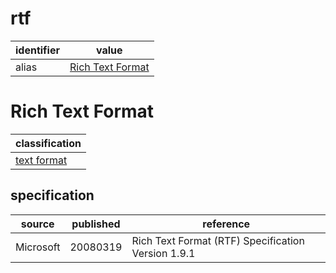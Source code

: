 # rtf

| identifier     | value
| -------------- | -----
| alias          | [Rich Text Format](#rich-text-format)

# Rich Text Format
| classification
| --------------
| [text format](text.md)

## specification
| source    | published         | reference
| --------- | ----------------- | ---------
| Microsoft | 20080319          | Rich Text Format (RTF) Specification Version 1.9.1
